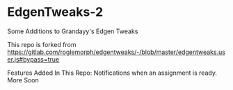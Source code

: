 # EdgenTweaks-2
Some Additions to Grandayy's Edgen Tweaks

This repo is forked from https://gitlab.com/roglemorph/edgentweaks/-/blob/master/edgentweaks.user.js#bypass=true

Features Added In This Repo:
Notifications when an assignment is ready.
More Soon
